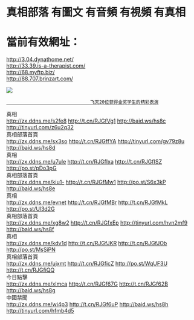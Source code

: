 # 真相部落  有圖文 有音頻 有視頻 有真相<br>
# 當前有效網址：<br>
http://3.04.dynathome.net/<br>
http://33.39.is-a-therapist.com/<br>
http://68.myftp.biz/<br>
http://88.707.brinzart.com/<br>

<a href="http://04.dynathome.net/zx/" target="_blank"><img src="http://04.dynathome.net/pic/2016/11/p7829911a215010452.jpg">

                                   飞天20位获得金奖学生的精彩表演
</a>

<div class="linkbox"><div class="title">真相<div id="url"><a href="http://zx.ddns.me/s2fe8" target=_blank>http://zx.ddns.me/s2fe8</a>     <a href="http://t.cn/RJGfVg1" target=_blank>http://t.cn/RJGfVg1</a>     <a href="http://baid.ws/hs8c" target=_blank>http://baid.ws/hs8c</a>     <a href="http://tinyurl.com/z6u2q32" target=_blank>http://tinyurl.com/z6u2q32</a></div></div><div class="title">真相部落首頁<div id="url"><a href="http://zx.ddns.me/sx3so" target=_blank>http://zx.ddns.me/sx3so</a>     <a href="http://t.cn/RJGffYA" target=_blank>http://t.cn/RJGffYA</a>     <a href="http://tinyurl.com/gv79z8u" target=_blank>http://tinyurl.com/gv79z8u</a>     <a href="http://baid.ws/hs8d" target=_blank>http://baid.ws/hs8d</a></div></div><div class="title">真相<div id="url"><a href="http://zx.ddns.me/u7ule" target=_blank>http://zx.ddns.me/u7ule</a>     <a href="http://t.cn/RJGfIxa" target=_blank>http://t.cn/RJGfIxa</a>     <a href="http://t.cn/RJGfISZ" target=_blank>http://t.cn/RJGfISZ</a>     <a href="http://po.st/pDo3pG" target=_blank>http://po.st/pDo3pG</a></div></div><div class="title">真相部落首頁<div id="url"><a href="http://zx.ddns.me/kiu1-" target=_blank>http://zx.ddns.me/kiu1-</a>     <a href="http://t.cn/RJGfMw1" target=_blank>http://t.cn/RJGfMw1</a>     <a href="http://po.st/S6x3kP" target=_blank>http://po.st/S6x3kP</a>     <a href="http://baid.ws/hs8e" target=_blank>http://baid.ws/hs8e</a></div></div><div class="title">真相<div id="url"><a href="http://zx.ddns.me/evnet" target=_blank>http://zx.ddns.me/evnet</a>     <a href="http://t.cn/RJGfMBr" target=_blank>http://t.cn/RJGfMBr</a>     <a href="http://t.cn/RJGfMkL" target=_blank>http://t.cn/RJGfMkL</a>     <a href="http://po.st/Ul3d2G" target=_blank>http://po.st/Ul3d2G</a></div></div><div class="title">真相部落首頁<div id="url"><a href="http://zx.ddns.me/xg8w2" target=_blank>http://zx.ddns.me/xg8w2</a>     <a href="http://t.cn/RJGfxEp" target=_blank>http://t.cn/RJGfxEp</a>     <a href="http://tinyurl.com/hvn2mf9" target=_blank>http://tinyurl.com/hvn2mf9</a>     <a href="http://baid.ws/hs8f" target=_blank>http://baid.ws/hs8f</a></div></div><div class="title">真相<div id="url"><a href="http://zx.ddns.me/kdv1d" target=_blank>http://zx.ddns.me/kdv1d</a>     <a href="http://t.cn/RJGfJKR" target=_blank>http://t.cn/RJGfJKR</a>     <a href="http://t.cn/RJGfJOb" target=_blank>http://t.cn/RJGfJOb</a>     <a href="http://po.st/MsSiPN" target=_blank>http://po.st/MsSiPN</a></div></div><div class="title">真相部落首頁<div id="url"><a href="http://zx.ddns.me/ujxmt" target=_blank>http://zx.ddns.me/ujxmt</a>     <a href="http://t.cn/RJGficZ" target=_blank>http://t.cn/RJGficZ</a>     <a href="http://po.st/WqUF3U" target=_blank>http://po.st/WqUF3U</a>     <a href="http://t.cn/RJGfiQQ" target=_blank>http://t.cn/RJGfiQQ</a></div></div><div class="title">今日點擊<div id="url"><a href="http://zx.ddns.me/xlmca" target=_blank>http://zx.ddns.me/xlmca</a>     <a href="http://t.cn/RJGf67G" target=_blank>http://t.cn/RJGf67G</a>     <a href="http://t.cn/RJGf62B" target=_blank>http://t.cn/RJGf62B</a>     <a href="http://baid.ws/hs8g" target=_blank>http://baid.ws/hs8g</a></div></div><div class="title">中國禁聞<div id="url"><a href="http://zx.ddns.me/wi4p3" target=_blank>http://zx.ddns.me/wi4p3</a>     <a href="http://t.cn/RJGf6uP" target=_blank>http://t.cn/RJGf6uP</a>     <a href="http://baid.ws/hs8h" target=_blank>http://baid.ws/hs8h</a>     <a href="http://tinyurl.com/hfmb4d5" target=_blank>http://tinyurl.com/hfmb4d5</a></div></div></div>
